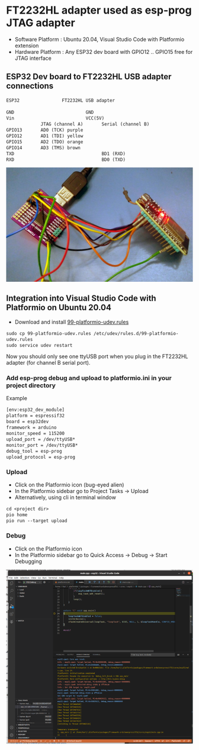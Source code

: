 # FT2232HL adapter used as esp-prog JTAG adapter 

* Software Platform : Ubuntu 20.04, Visual Studio Code with Platformio extension
* Hardware Platform : Any ESP32 dev board with GPIO12 .. GPIO15 free for JTAG interface

## ESP32 Dev board to FT2232HL USB adapter connections

```
ESP32                FT2232HL USB adapter
                   
GND                           GND  
Vin                           VCC(5V)
             JTAG (channel A)       Serial (channel B)
GPIO13       AD0 (TCK) purple
GPIO12       AD1 (TDI) yellow
GPIO15       AD2 (TDO) orange
GPIO14       AD3 (TMS) brown
TXD                                 BD1 (RXD)
RXD                                 BD0 (TXD)		        
```	

<img src="esp32_ft2232hl_jtag.jpg">

## Integration into Visual Studio Code with Platformio on Ubuntu 20.04		    

* Download and install [99-platformio-udev.rules](https://docs.platformio.org/en/latest/plus/debug-tools/esp-prog.html)
```
sudo cp 99-platformio-udev.rules /etc/udev/rules.d/99-platformio-udev.rules
sudo service udev restart
```

Now you should only see one ttyUSB port when you plug in the FT2232HL adapter (for channel B serial port).

### Add esp-prog debug and upload to platformio.ini in your project directory

Example

```
[env:esp32_dev_module]
platform = espressif32
board = esp32dev
framework = arduino
monitor_speed = 115200
upload_port = /dev/ttyUSB*
monitor_port = /dev/ttyUSB*
debug_tool = esp-prog
upload_protocol = esp-prog
```

### Upload 

* Click on the Platformio icon (bug-eyed alien)
* In the Platformio sidebar go to Project Tasks -> Upload
* Alternatively, using cli in terminal window
```
cd <project dir>
pio home
pio run --target upload
```

### Debug

* Click on the Platformio icon
* In the Platformio sidebar go to Quick Access -> Debug -> Start Debugging

<img src="esp32_ft2232hl_debug.png">




